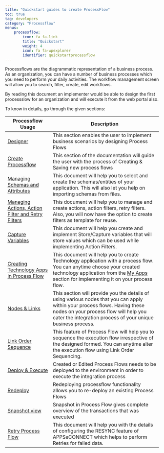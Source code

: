 ```yaml
---
title: "Quickstart guides to create ProcessFlow"
toc: true
tag: developers
category: "Processflow"
menus: 
    processflow:
        icon: fa fa-link
        title: "Quickstart"
        weight: 4
        icon: fa fa-wpexplorer
        identifier: quickstartprocessflow
---
```


Processflows are the diagrammatic representation of a business process. As an organization, you can have a number of business processes which you need to perform your daily activities. The workflow management screen will allow you to search, filter, create, edit workflows. 

By reading this document an implementer would be able to design the first processslow for an organization and will execute it from the web portal also. 

To know in details, go through the given sections:

|Processflow Usage|Description|
|------------------|----------------|
|[Designer](/processflow/designer-processflow/)|This section enables the user to implement business scenarios by designing Process Flows|
|[Create Processflow](/processflow/creating-processflow/)|This section of the documentation will guide the user with the process of Creating & Saving new process flows|
|[Managing Schemas and Attributes](/processflow/adding-schema-actions/)| This document will help you to select and create the schemas/entities of your application. This will also let you help on importing schemas from files.|
|[Managing Actions, Action Filter and Retry Filters](/processflow/manage-actions-actionfilters-errorfilters/)|This document will help you to manage and create actions, action filters, retry filters. Also, you will now have the option to create filters as template for reuse.|
|[Capture Variables](/processflow/working-with-variable/)| This document will help you create and implement Store/Capture variables that will store values which can be used while implementing Action Filters.|
|[Creating Technology Apps in Process Flow](/processflow/technology-app-creation-using-processflow/)| This document will help you to create Technology application with a process flow. You can anytime choose your created technology application from the [My Apps](/processflow/designer-processflow/#process-flow-left-panel) section for implementing it on your process flow.|
|[Nodes & Links](/processflow/processflow-nodes-and-links/)|This section will provide you the details of using various nodes that you can apply within your process flows. Having these nodes on your process flow will help you cater the integration process of your unique business process.|
|[Link Order Sequence](/processflow/link-order-sequencing/)| This feature of Process Flow will help you to sequence the execution flow irrespective of the designed formed. You can anytime alter the execution flow using Link Order Sequencing.|
|[Deploy & Execute](/processflow/deploying-and-executing-processfloww/)|Created or Edited Process Flows needs to be deployed to the environment in order to execute the integration process|
|[Redeploy](/processflow/redeploying-processflow/)|Redeploying processflow functionality allows you to re-deploy an existing Process Flows |
|[Snapshot view](/processflow/snapshot-processflow/)|Snapshot in Process Flow gives complete overview of the transactions that was executed|
|[Retry Process Flow](/processflow/retry-processflow/)|This document will help you with the details of configuring the RESYNC feature of APPSeCONNECT which helps to perform Retries for failed data.|